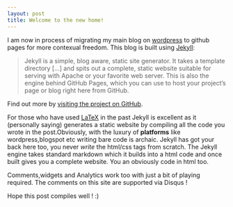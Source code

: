 ```yaml
---
layout: post
title: Welcome to the new home!
---
```

I am now in process of migrating my main blog on [wordpress](http://indiantinker.wordpress.com) to github pages for more contexual freedom. This blog is built using [Jekyll](http://jekyllrb.com):

  > Jekyll is a simple, blog aware, static site generator. It takes a template directory [...] and spits out a complete, static website suitable for serving with Apache or your favorite web server. This is also the engine behind GitHub Pages, which you can use to host your project’s page or blog right here from GitHub.

Find out more by [visiting the project on GitHub](https://github.com/mojombo/jekyll).

For those who have used [LaTeX](http://www.latex-project.org/) in the past Jekyll is excellent as it (personally saying) generates a static website by compiling all the code you wrote in the post.Obviously, with the luxury of **platforms** like wordpress,blogspot etc writing bare code is archaic. Jekyll has got your back here too, you never *write* the html/css tags from scratch. The Jekyll engine takes standard markdown which it builds into a html code and once built gives you a complete website. You an obviously code in html too.

Comments,widgets and Analytics work too with just a bit of playing required.
The comments on this site are supported via Disqus !

Hope this post compiles well ! :)

